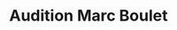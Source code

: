---
title: "Audition Marc Boulet"
url: /champigny-sur-marne/audition-marc-boulet/
shop: les appareils auditifs
---